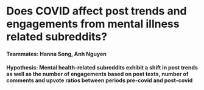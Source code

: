 # Does COVID affect post trends and engagements from mental illness related subreddits?

#### Teammates: Hanna Song, Anh Nguyen

#### Hypothesis: Mental health-related subreddits exhibit a shift in post trends as well as the number of engagements based on post texts, number of comments and upvote ratios between periods pre-covid and post-covid
